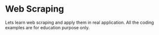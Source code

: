 # Web Scraping
Lets learn web scraping and apply them in real application.
All the coding examples are for education purpose only.
